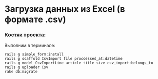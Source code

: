 # Загрузка данных из Excel (в формате .csv)

### Костяк проекта:

Выполним в терминале:
```
rails g simple_form:install
rails g scaffold CsvImport file proccessed_at:datetime
rails g model CsvImportLine article title size csv_import:belongs_to
rails g uploader Csv
rake db:migrate
```
